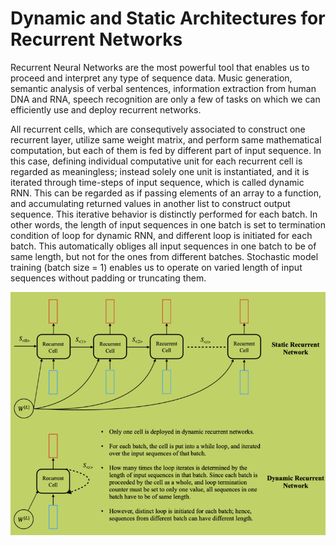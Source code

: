 
# Dynamic and Static Architectures for Recurrent Networks

Recurrent Neural Networks are the most powerful tool that enables us to proceed and interpret any type of sequence data. Music generation, semantic analysis of verbal sentences, information extraction from human DNA and RNA, speech recognition are only a few of tasks on which we can efficiently use and deploy recurrent networks.

All recurrent cells, which are consequtively associated to construct one recurrent layer, utilize same weight matrix, and perform same mathematical computation, but each of them is fed by different part of input sequence. In this case, defining individual computative unit for each recurrent cell is regarded as meaningless; instead solely one unit is instantiated, and it is iterated through time-steps of input sequence, which is called dynamic RNN. This can be regarded as if passing elements of an array to a function, and accumulating returned values in another list to construct output sequence. This iterative behavior is distinctly performed for each batch. In other words, the length of input sequences in one batch is set to termination condition of loop for dynamic RNN, and different loop is initiated for each batch. This automatically obliges all input sequences in one batch to be of same length, but not for the ones from different batches. Stochastic model 
training (batch size = 1) enables us to operate on varied length of input sequences without padding or truncating them.

<p align="center">
  <img src="https://github.com/GoktugGuvercin/Recurrent-Neural-Networks/blob/main/Dynamic%20and%20Static%20RNNs/Dynamic%20and%20Static%20RNNs.png" />
</p>

